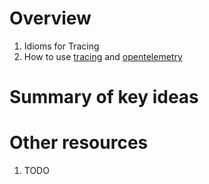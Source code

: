 # Overview
1. Idioms for Tracing
1. How to use [tracing](https://docs.rs/tracing/latest/tracing/) and [opentelemetry](https://opentelemetry.io/docs/instrumentation/rust/)


# Summary of key ideas


# Other resources
1. TODO
